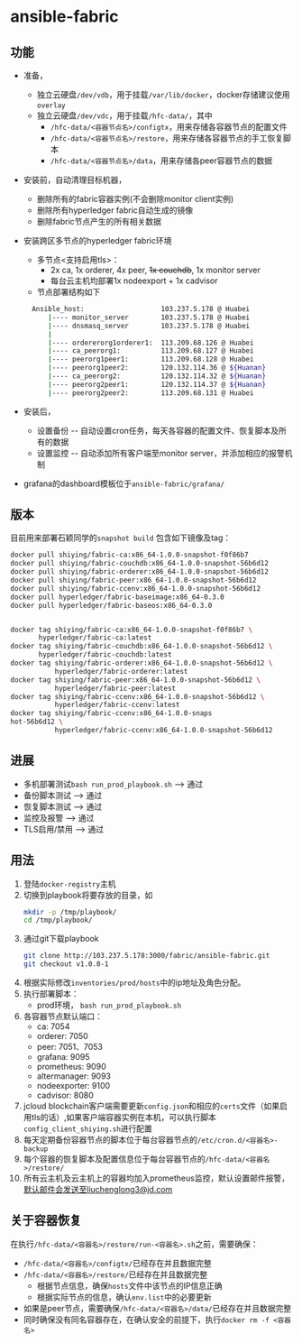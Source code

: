 # ansible-fabric

## 功能

- 准备，
  - 独立云硬盘`/dev/vdb`，用于挂载`/var/lib/docker`，docker存储建议使用`overlay`
  - 独立云硬盘`/dev/vdc`，用于挂载`/hfc-data/`，其中
    - `/hfc-data/<容器节点名>/configtx`，用来存储各容器节点的配置文件
    - `/hfc-data/<容器节点名>/restore`，用来存储各容器节点的手工恢复脚本
    - `/hfc-data/<容器节点名>/data`，用来存储各peer容器节点的数据
- 安装前，自动清理目标机器，
  - 删除所有的fabric容器实例(不会删除monitor client实例)
  - 删除所有hyperledger fabric自动生成的镜像
  - 删除fabric节点产生的所有相关数据
- 安装跨区多节点的hyperledger fabric环境
  - 多节点<支持启用tls>：
    - 2x ca, 1x orderer, 4x peer, ~~1x couchdb~~, 1x monitor server
    - 每台云主机均部署1x nodeexport + 1x cadvisor
  - 节点部署结构如下
  
  ```bash
    Ansible_host:                   103.237.5.178 @ Huabei
        |---- monitor_server        103.237.5.178 @ Huabei
        |---- dnsmasq_server        103.237.5.178 @ Huabei
        |
        |---- ordererorg1orderer1:  113.209.68.126 @ Huabei
        |---- ca_peerorg1:          113.209.68.127 @ Huabei
        |---- peerorg1peer1:        113.209.68.128 @ Huabei
        |---- peerorg1peer2:        120.132.114.36 @ ${Huanan}
        |---- ca_peerorg2:          120.132.114.32 @ ${Huanan}
        |---- peerorg2peer1:        120.132.114.37 @ ${Huanan}
        |---- peerorg2peer2:        113.209.68.131 @ Huabei
    ```

- 安装后，
  - 设置备份 -- 自动设置cron任务，每天各容器的配置文件、恢复脚本及所有的数据
  - 设置监控 -- 自动添加所有客户端至monitor server，并添加相应的报警机制

- grafana的dashboard模板位于`ansible-fabric/grafana/`

## 版本

目前用来部署石颖同学的`snapshot build` 包含如下镜像及tag：

```bash
docker pull shiying/fabric-ca:x86_64-1.0.0-snapshot-f0f86b7
docker pull shiying/fabric-couchdb:x86_64-1.0.0-snapshot-56b6d12
docker pull shiying/fabric-orderer:x86_64-1.0.0-snapshot-56b6d12
docker pull shiying/fabric-peer:x86_64-1.0.0-snapshot-56b6d12
docker pull shiying/fabric-ccenv:x86_64-1.0.0-snapshot-56b6d12
docker pull hyperledger/fabric-baseimage:x86_64-0.3.0
docker pull hyperledger/fabric-baseos:x86_64-0.3.0


docker tag shiying/fabric-ca:x86_64-1.0.0-snapshot-f0f86b7 \
       hyperledger/fabric-ca:latest
docker tag shiying/fabric-couchdb:x86_64-1.0.0-snapshot-56b6d12 \
       hyperledger/fabric-couchdb:latest
docker tag shiying/fabric-orderer:x86_64-1.0.0-snapshot-56b6d12 \
           hyperledger/fabric-orderer:latest
docker tag shiying/fabric-peer:x86_64-1.0.0-snapshot-56b6d12 \
           hyperledger/fabric-peer:latest
docker tag shiying/fabric-ccenv:x86_64-1.0.0-snapshot-56b6d12 \
           hyperledger/fabric-ccenv:latest
docker tag shiying/fabric-ccenv:x86_64-1.0.0-snaps
hot-56b6d12 \
           hyperledger/fabric-ccenv:x86_64-1.0.0-snapshot-56b6d12
```

## 进展

- 多机部署测试`bash run_prod_playbook.sh` --> 通过
- 备份脚本测试 --> 通过
- 恢复脚本测试 --> 通过
- 监控及报警   --> 通过
- TLS启用/禁用 --> 通过

## 用法

1. 登陆`docker-registry`主机
1. 切换到playbook将要存放的目录，如
    ```bash
    mkdir -p /tmp/playbook/
    cd /tmp/playbook/
    ```
1. 通过git下载playbook
    ```bash
    git clone http://103.237.5.178:3000/fabric/ansible-fabric.git
    git checkout v1.0.0-1
    ```
1. 根据实际修改`inventories/prod/hosts`中的ip地址及角色分配。
1. 执行部署脚本：
    - prod环境， `bash run_prod_playbook.sh`
1. 各容器节点默认端口：
    - ca: 7054
    - orderer: 7050
    - peer: 7051、7053
    - grafana: 9095
    - prometheus: 9090
    - altermanager: 9093
    - nodeexporter: 9100
    - cadvisor: 8080
1. jcloud blockchain客户端需要更新`config.json`和相应的`certs`文件（如果启用tls的话）,如果客户端容器实例在本机，可以执行脚本`config_client_shiying.sh`进行配置
1. 每天定期备份容器节点的脚本位于每台容器节点的`/etc/cron.d/<容器名>-backup`
1. 每个容器的恢复脚本及配置信息位于每台容器节点的`/hfc-data/<容器名>/restore/`
1. 所有云主机及云主机上的容器均加入prometheus监控，默认设置邮件报警，默认邮件会发送至liuchenglong3@jd.com

## 关于容器恢复

在执行`/hfc-data/<容器名>/restore/run-<容器名>.sh`之前，需要确保：

- `/hfc-data/<容器名>/configtx/`已经存在并且数据完整
- `/hfc-data/<容器名>/restore/`已经存在并且数据完整
  - 根据节点信息，确保`hosts`文件中该节点的IP信息正确
  - 根据实际节点的信息，确认`env.list`中的必要更新
- 如果是peer节点，需要确保`/hfc-data/<容器名>/data/`已经存在并且数据完整
- 同时确保没有同名容器存在，在确认安全的前提下，执行`docker rm -f <容器名>`
